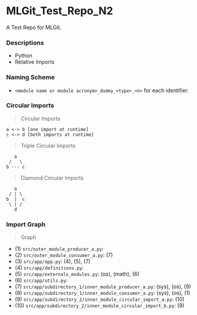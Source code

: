 # MLGit_Test_Repo_N2

A Test Repo for MLGit.

### Descriptions

- Python
- Relative Imports

### Naming Scheme

- `<module name or module acronym>_dummy_<type>_<n>` for each identifier.

### Circular Imports

> Circular Imports

```
a <-> b [one import at runtime]
c <-> d [both imports at runtime]
```

> Triple Circular Imports

```
   a
 /   \
b --- c
```

> Diamond Circular Imports

```
   a
 / | \
b  |  c
 \ | /
   d
```

### Import Graph

> Graph

- (1) `src/outer_module_producer_a.py`:
- (2) `src/outer_module_consumer_a.py`: (7)
- (3) `src/app/app.py`: (4), (5), (7)
- (4) `src/app/definitions.py`:
- (5) `src/app/externals_modules.py`: (os), (math), (6)
- (6) `src/app/utils.py`:
- (7) `src/app/subdirectory_1/inner_module_producer_a.py`: (sys), (os), (9)
- (8) `src/app/subdirectory_1/inner_module_consumer_a.py`: (sys), (os), (1)
- (9) `src/app/subdirectory_2/inner_module_circular_import_a.py`: (10)
- (10) `src/app/subdirectory_2/inner_module_circular_import_b.py`: (9)
